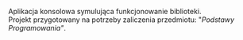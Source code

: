 Aplikacja konsolowa symulująca funkcjonowanie biblioteki.  
Projekt przygotowany na potrzeby zaliczenia przedmiotu: "*Podstawy Programowania"*.
